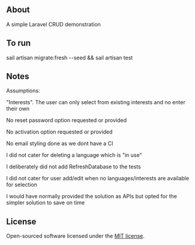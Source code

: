 ## About

A simple Laravel CRUD demonstration

## To run
sail artisan migrate:fresh --seed && sail artisan test

## Notes

Assumptions:

"Interests". The user can only select from existing interests and no enter their own

No reset password option requested or provided

No activation option requested or provided

No email styling done as we dont have a CI

I did not cater for deleting a language which is "in use"

I deliberately did not add RefreshDatabase to the tests

I did not cater for user add/edit when no languages/interests are available for selection

I would have normally provided the solution as APIs but opted for the simpler solution to save on time
## License

Open-sourced software licensed under the [MIT license](https://opensource.org/licenses/MIT).
